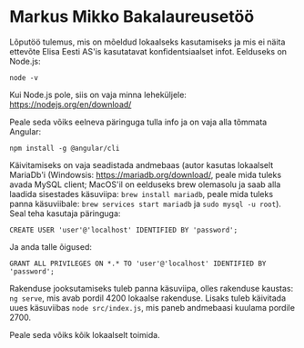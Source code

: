 # Markus Mikko Bakalaureusetöö

Lõputöö tulemus, mis on mõeldud lokaalseks kasutamiseks ja mis ei näita ettevõte Elisa Eesti AS'is kasutatavat konfidentsiaalset infot.
Eelduseks on Node.js:
```
node -v
```
Kui Node.js pole, siis on vaja minna leheküljele: https://nodejs.org/en/download/

Peale seda võiks eelneva päringuga tulla info ja on vaja alla tõmmata Angular:
```
npm install -g @angular/cli
```

Käivitamiseks on vaja seadistada andmebaas (autor kasutas lokaalselt MariaDb'i (Windowsis: https://mariadb.org/download/, peale mida tuleks avada MySQL client; MacOS'il on eelduseks brew olemasolu ja saab alla laadida sisestades käsuviipa: ```brew install mariadb```, peale mida tuleks panna käsuviibale: ```brew services start mariadb``` ja ```sudo mysql -u root```). Seal teha kasutaja päringuga: 
```
CREATE USER 'user'@'localhost' IDENTIFIED BY 'password'; 
```
Ja anda talle õigused:
```
GRANT ALL PRIVILEGES ON *.* TO 'user'@'localhost' IDENTIFIED BY 'password'; 
```

Rakenduse jooksutamiseks tuleb panna käsuviipa, olles rakenduse kaustas: ```ng serve```, mis avab pordil 4200 lokaalse rakenduse. Lisaks tuleb käivitada uues käsuviibas ```node src/index.js```, mis paneb andmebaasi kuulama pordile 2700. 

Peale seda võiks kõik lokaalselt toimida.
